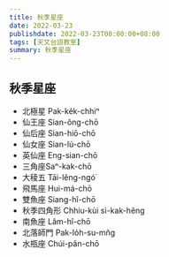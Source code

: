 ```yaml
---
title: 秋季星座
date: 2022-03-23
publishdate: 2022-03-23T00:00:00+08:00
tags: [天文台語教室]
summary: 秋季星座
---
```


## 秋季星座
- 北極星 Pak-ke̍k-chhiⁿ
- 仙王座 Sian-ông-chō
- 仙后座 Sian-hiō-chō
- 仙女座 Sian-lú-chō
- 英仙座 Eng-sian-chō
- 三角座Saⁿ-kak-chō
- 大稜五 Tāi-lêng-ngó͘
- 飛馬座 Hui-má-chō
- 雙魚座 Siang-hî-chō
- 秋季四角形 Chhiu-kùi sì-kak-hêng
- 南魚座 Lâm-hî-chō
- 北落師門 Pak-lo̍h-su-mn̂g
- 水瓶座 Chúi-pân-chō
